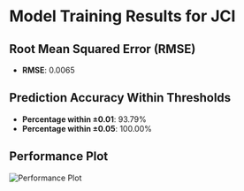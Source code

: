 # Model Training Results for JCI

## Root Mean Squared Error (RMSE)
- **RMSE**: 0.0065

## Prediction Accuracy Within Thresholds
- **Percentage within ±0.01**: 93.79%
- **Percentage within ±0.05**: 100.00%

## Performance Plot
![Performance Plot](../imgs/JCI.png)
